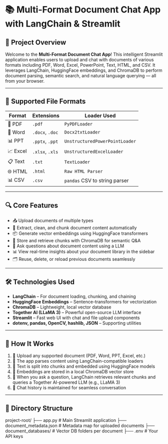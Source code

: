 # 📚 Multi-Format Document Chat App with LangChain & Streamlit

## 📌 **Project Overview**
Welcome to the **Multi-Format Document Chat App**! This intelligent Streamlit application enables users to upload and chat with documents of various formats including PDF, Word, Excel, PowerPoint, Text, HTML, and CSV. It leverages LangChain, HuggingFace embeddings, and ChromaDB to perform document parsing, semantic search, and natural language querying — all from your browser.

---

## 📂 **Supported File Formats**

| Format     | Extensions                | Loader Used                      |
|------------|---------------------------|----------------------------------|
| 📄 PDF     | `.pdf`                    | `PyPDFLoader`                    |
| 📝 Word    | `.docx`, `.doc`           | `Docx2txtLoader`                 |
| 📊 PPT     | `.pptx`, `.ppt`           | `UnstructuredPowerPointLoader`   |
| 📈 Excel   | `.xlsx`, `.xls`           | `UnstructuredExcelLoader`        |
| 📋 Text    | `.txt`                    | `TextLoader`                     |
| 🌐 HTML    | `.html`                   | `Raw HTML Parser`                |
| 📊 CSV     | `.csv`                    | `pandas` CSV to string parser    |

---

## 🔍 **Core Features**

- 📤 Upload documents of multiple types  
- 🧠 Extract, clean, and chunk document content automatically  
- 📦 Generate vector embeddings using HuggingFace transformers  
- 🧠 Store and retrieve chunks with ChromaDB for semantic Q&A  
- 💬 Ask questions about document content using a LLM  
- 📊 View real-time insights about your document library in the sidebar  
- 🗂️ Reuse, delete, or reload previous documents seamlessly

---

## 🛠️ **Technologies Used**

- **LangChain** – For document loading, chunking, and chaining
- **HuggingFace Embeddings** – Sentence-transformers for vectorization
- **ChromaDB** – Lightweight, local vector database
- **Together AI (LLaMA 3)** – Powerful open-source LLM interface
- **Streamlit** – Fast web UI with chat and file upload components
- **dotenv, pandas, OpenCV, hashlib, JSON** – Supporting utilities

---

## 🧠 **How It Works**

1. 📂 Upload any supported document (PDF, Word, PPT, Excel, etc.)
2. 🧹 The app parses content using LangChain-compatible loaders
3. 📎 Text is split into chunks and embedded using HuggingFace models
4. 🧠 Embeddings are stored in a local ChromaDB vector store
5. 💬 When you ask a question, LangChain retrieves relevant chunks and queries a Together AI-powered LLM (e.g., LLaMA 3)
6. 🔁 Chat history is maintained for seamless conversation

---

## 📁 **Directory Structure**
project-root/
├── app.py # Main Streamlit application
├── document_metadata.json # Metadata map for uploaded documents
├── document_databases/ # Vector DB folders per document
├── .env # Your API keys
